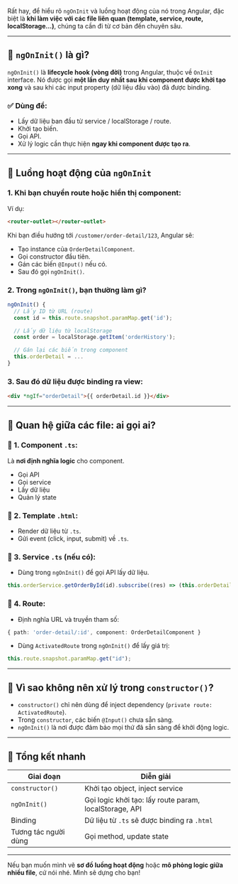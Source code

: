Rất hay, để hiểu rõ `ngOnInit` và luồng hoạt động của nó trong Angular, đặc biệt là **khi làm việc với các file liên quan (template, service, route, localStorage...)**, chúng ta cần đi từ cơ bản đến chuyên sâu.

---

## 🔹 `ngOnInit()` là gì?

`ngOnInit()` là **lifecycle hook (vòng đời)** trong Angular, thuộc về `OnInit` interface. Nó được gọi **một lần duy nhất sau khi component được khởi tạo xong** và sau khi các input property (dữ liệu đầu vào) đã được binding.

### ✅ Dùng để:

- Lấy dữ liệu ban đầu từ service / localStorage / route.
- Khởi tạo biến.
- Gọi API.
- Xử lý logic cần thực hiện **ngay khi component được tạo ra**.

---

## 🔹 Luồng hoạt động của `ngOnInit`

### 1. Khi bạn chuyển route hoặc hiển thị component:

Ví dụ:

```html
<router-outlet></router-outlet>
```

Khi bạn điều hướng tới `/customer/order-detail/123`, Angular sẽ:

- Tạo instance của `OrderDetailComponent`.
- Gọi constructor đầu tiên.
- Gán các biến `@Input()` nếu có.
- Sau đó gọi `ngOnInit()`.

### 2. Trong `ngOnInit()`, bạn thường làm gì?

```ts
ngOnInit() {
  // Lấy ID từ URL (route)
  const id = this.route.snapshot.paramMap.get('id');

  // Lấy dữ liệu từ localStorage
  const order = localStorage.getItem('orderHistory');

  // Gán lại các biến trong component
  this.orderDetail = ...
}
```

### 3. Sau đó dữ liệu được binding ra view:

```html
<div *ngIf="orderDetail">{{ orderDetail.id }}</div>
```

---

## 🔹 Quan hệ giữa các file: ai gọi ai?

### 🧩 1. Component `.ts`:

Là **nơi định nghĩa logic** cho component.

- Gọi API
- Gọi service
- Lấy dữ liệu
- Quản lý state

### 🧩 2. Template `.html`:

- Render dữ liệu từ `.ts`.
- Gửi event (click, input, submit) về `.ts`.

### 🧩 3. Service `.ts` (nếu có):

- Dùng trong `ngOnInit()` để gọi API lấy dữ liệu.

```ts
this.orderService.getOrderById(id).subscribe((res) => (this.orderDetail = res));
```

### 🧩 4. Route:

- Định nghĩa URL và truyền tham số:

```ts
{ path: 'order-detail/:id', component: OrderDetailComponent }
```

- Dùng `ActivatedRoute` trong `ngOnInit()` để lấy giá trị:

```ts
this.route.snapshot.paramMap.get("id");
```

---

## 🔹 Vì sao không nên xử lý trong `constructor()`?

- `constructor()` chỉ nên dùng để inject dependency (`private route: ActivatedRoute`).
- Trong `constructor`, các biến `@Input()` chưa sẵn sàng.
- `ngOnInit()` là nơi được đảm bảo mọi thứ đã sẵn sàng để khởi động logic.

---

## 🔹 Tổng kết nhanh

| Giai đoạn            | Diễn giải                                              |
| -------------------- | ------------------------------------------------------ |
| `constructor()`      | Khởi tạo object, inject service                        |
| `ngOnInit()`         | Gọi logic khởi tạo: lấy route param, localStorage, API |
| Binding              | Dữ liệu từ `.ts` sẽ được binding ra `.html`            |
| Tương tác người dùng | Gọi method, update state                               |

---

Nếu bạn muốn mình vẽ **sơ đồ luồng hoạt động** hoặc **mô phỏng logic giữa nhiều file**, cứ nói nhé. Mình sẽ dựng cho bạn!
